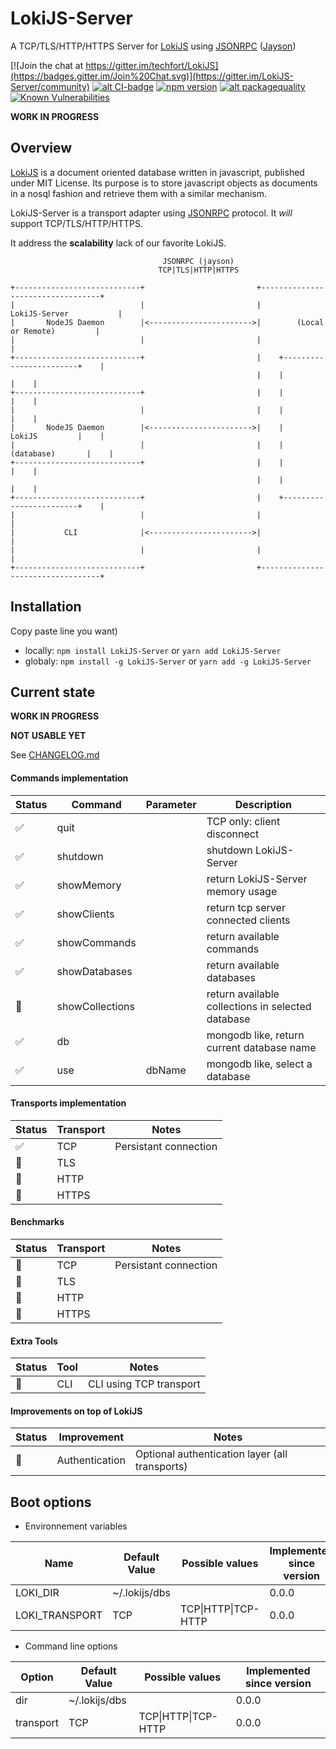 # LokiJS-Server
A TCP/TLS/HTTP/HTTPS Server for [LokiJS](http://lokijs.org/) using [JSONRPC](https://www.jsonrpc.org/) ([Jayson](https://github.com/tedeh/jayson))

[![Join the chat at https://gitter.im/techfort/LokiJS](https://badges.gitter.im/Join%20Chat.svg)](https://gitter.im/LokiJS-Server/community)
[![alt CI-badge](https://travis-ci.org/franck34/LokiJS-Server.svg?branch=master)](https://travis-ci.org/franck34/LokiJS-Server)
[![npm version](https://badge.fury.io/js/lokijs-server.svg)](http://badge.fury.io/js/lokijs-server)
[![alt packagequality](http://npm.packagequality.com/shield/lokijs-server.svg)](http://packagequality.com/#?package=lokijs-server)
[![Known Vulnerabilities](https://snyk.io/test/github/franck34/LokiJS-Server/badge.svg?targetFile=package.json)](https://snyk.io/test/github/franck34/LokiJS-Server?targetFile=package.json)

**WORK IN PROGRESS**


## Overview

[LokiJS](http://lokijs.org/) is a document oriented database written in javascript, published under MIT License.
Its purpose is to store javascript objects as documents in a nosql fashion and retrieve them with a similar mechanism.

LokiJS-Server is a transport adapter using [JSONRPC](https://www.jsonrpc.org/) protocol. It *will* support TCP/TLS/HTTP/HTTPS.

It address the **scalability** lack of our favorite LokiJS.

```
                                  JSONRPC (jayson)
                                 TCP|TLS|HTTP|HTTPS

+----------------------------+                         +----------------------------------+
|                            |                         |          LokiJS-Server           |
|       NodeJS Daemon        |<----------------------->|        (Local or Remote)         |
|                            |                         |                                  |
+----------------------------+                         |    +------------------------+    |
                                                       |    |                        |    |
+----------------------------+                         |    |                        |    |
|                            |                         |    |                        |    |
|       NodeJS Daemon        |<----------------------->|    |         LokiJS         |    |
|                            |                         |    |       (database)       |    |
+----------------------------+                         |    |                        |    |
                                                       |    |                        |    |
+----------------------------+                         |    +------------------------+    |
|                            |                         |                                  |
|           CLI              |<----------------------->|                                  |
|                            |                         |                                  |
+----------------------------+                         +----------------------------------+
```

## Installation

Copy paste line you want)

* locally: ```npm install LokiJS-Server``` or ```yarn add LokiJS-Server```
* globaly: ```npm install -g LokiJS-Server``` or ```yarn add -g LokiJS-Server```


## Current state

**WORK IN PROGRESS**

**NOT USABLE YET**

See [CHANGELOG.md](/CHANGELOG.md)


#### Commands implementation

| Status             | Command           | Parameter | Description                
|--------------------|-------------------|-----------|----------------------------
| :white_check_mark: | quit              |           | TCP only: client disconnect
| :white_check_mark:  | shutdown         |           | shutdown LokiJS-Server
| :white_check_mark:  | showMemory       |           | return LokiJS-Server memory usage
| :white_check_mark:  | showClients      |           | return tcp server connected clients
| :white_check_mark:  | showCommands     |           | return available commands
| :white_check_mark:  | showDatabases    |           | return available databases
| :red_circle:        | showCollections  |           | return available collections in selected database
| :white_check_mark:  | db               |           | mongodb like, return current database name
| :white_check_mark:  | use              | dbName    | mongodb like, select a database

#### Transports implementation

| Status             | Transport            | Notes               
|--------------------|----------------------|--------------------------------
| :white_check_mark: | TCP                  | Persistant connection
| :red_circle:       | TLS                  |
| :red_circle:       | HTTP                 |
| :red_circle:       | HTTPS                |


#### Benchmarks

| Status             | Transport            | Notes               
|--------------------|----------------------|--------------------------------
| :red_circle:       | TCP                  | Persistant connection
| :red_circle:       | TLS                  |
| :red_circle:       | HTTP                 |
| :red_circle:       | HTTPS                |


#### Extra Tools

| Status             | Tool                 | Notes               
|--------------------|----------------------|--------------------------------
| :red_circle:       | CLI                  | CLI using TCP transport


#### Improvements on top of LokiJS

| Status             | Improvement          | Notes               
|--------------------|----------------------|--------------------------------
| :red_circle:       | Authentication       | Optional authentication layer (all transports)



## Boot options

* Environnement variables

| Name   | Default Value  | Possible values | Implemented since version
|---|---|---|---|
| LOKI_DIR  | ~/.lokijs/dbs  | | 0.0.0 |
| LOKI_TRANSPORT  | TCP | TCP\|HTTP\|TCP-HTTP | 0.0.0 |

* Command line options

| Option   | Default Value  | Possible values | Implemented since version
|---|---|---|---|
| dir  | ~/.lokijs/dbs  | | 0.0.0 |
| transport  | TCP | TCP\|HTTP\|TCP-HTTP | 0.0.0 |
